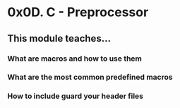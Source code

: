 # 0x0D. C - Preprocessor

## This module teaches...

### What are macros and how to use them

### What are the most common predefined macros

### How to include guard your header files
